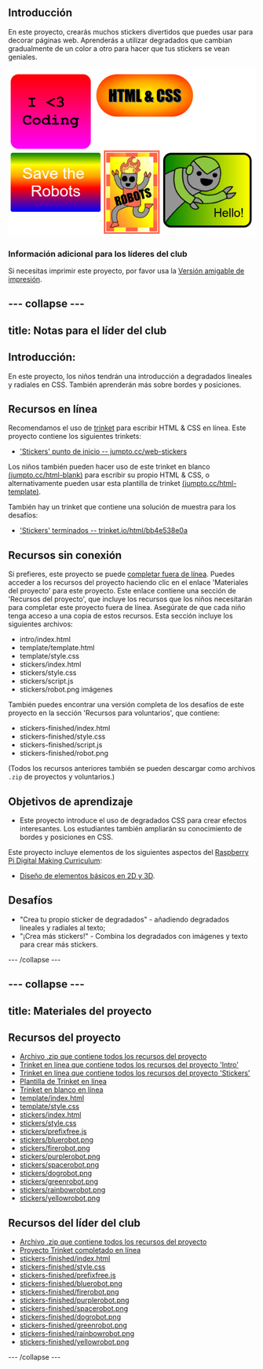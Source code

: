 ## Introducción

En este proyecto, crearás muchos stickers divertidos que puedes usar para decorar páginas web. Aprenderás a utilizar degradados que cambian gradualmente de un color a otro para hacer que tus stickers se vean geniales.

![captura de pantalla](images/stickers-finished.png)

### Información adicional para los líderes del club

Si necesitas imprimir este proyecto, por favor usa la [Versión amigable de impresión](https://projects.raspberrypi.org/en/projects/stickers/print).

## \--- collapse \---

## title: Notas para el líder del club

## Introducción:

En este proyecto, los niños tendrán una introducción a degradados lineales y radiales en CSS. También aprenderán más sobre bordes y posiciones.

## Recursos en línea

Recomendamos el uso de [trinket](https://trinket.io/) para escribir HTML & CSS en línea. Este proyecto contiene los siguientes trinkets:

* ['Stickers' punto de inicio -- jumpto.cc/web-stickers](http://jumpto.cc/web-stickers)

Los niños también pueden hacer uso de este trinket en blanco [(jumpto.cc/html-blank)](http://jumpto.cc/html-blank) para escribir su propio HTML & CSS, o alternativamente pueden usar esta plantilla de trinket [(jumpto.cc/html-template)](http://jumpto.cc/html-template).

También hay un trinket que contiene una solución de muestra para los desafíos:

* ['Stickers' terminados -- trinket.io/html/bb4e538e0a](https://trinket.io/html/bb4e538e0a)

## Recursos sin conexión

Si prefieres, este proyecto se puede [completar fuera de línea](https://www.codeclubprojects.org/en-GB/resources/webdev-working-offline/). Puedes acceder a los recursos del proyecto haciendo clic en el enlace 'Materiales del proyecto' para este proyecto. Este enlace contiene una sección de 'Recursos del proyecto', que incluye los recursos que los niños necesitarán para completar este proyecto fuera de línea. Asegúrate de que cada niño tenga acceso a una copia de estos recursos. Esta sección incluye los siguientes archivos:

* intro/index.html
* template/template.html
* template/style.css
* stickers/index.html
* stickers/style.css
* stickers/script.js
* stickers/robot.png imágenes

También puedes encontrar una versión completa de los desafíos de este proyecto en la sección 'Recursos para voluntarios', que contiene:

* stickers-finished/index.html
* stickers-finished/style.css
* stickers-finished/script.js
* stickers-finished/robot.png

(Todos los recursos anteriores también se pueden descargar como archivos `.zip` de proyectos y voluntarios.)

## Objetivos de aprendizaje

* Este proyecto introduce el uso de degradados CSS para crear efectos interesantes. Los estudiantes también ampliarán su conocimiento de bordes y posiciones en CSS. 

Este proyecto incluye elementos de los siguientes aspectos del [Raspberry Pi Digital Making Curriculum](http://rpf.io/curriculum):

* [Diseño de elementos básicos en 2D y 3D](https://www.raspberrypi.org/curriculum/design/creator).

## Desafíos

* "Crea tu propio sticker de degradados" - añadiendo degradados lineales y radiales al texto;
* "¡Crea más stickers!" - Combina los degradados con imágenes y texto para crear más stickers.

\--- /collapse \---

## \--- collapse \---

## title: Materiales del proyecto

## Recursos del proyecto

* [Archivo .zip que contiene todos los recursos del proyecto](http://rpf.io/p/en/stickers-go)
* [Trinket en línea que contiene todos los recursos del proyecto 'Intro'](http://jumpto.cc/web-intro)
* [Trinket en línea que contiene todos los recursos del proyecto 'Stickers'](http://jumpto.cc/web-stickers)
* [Plantilla de Trinket en línea](http://jumpto.cc/trinket-template)
* [Trinket en blanco en línea](http://jumpto.cc/trinket-blank)
* [template/index.html](resources/template-index.html)
* [template/style.css](resources/template-style.css)
* [stickers/index.html](resources/stickers-index.html)
* [stickers/style.css](resources/stickers-style.css)
* [stickers/prefixfree.js](resources/stickers-prefixfree.js)
* [stickers/bluerobot.png](resources/stickers-bluerobot.png)
* [stickers/firerobot.png](resources/stickers-firerobot.png)
* [stickers/purplerobot.png](resources/stickers-purplerobot.png)
* [stickers/spacerobot.png](resources/stickers-spacerobot.png)
* [stickers/dogrobot.png](resources/stickers-dogrobot.png)
* [stickers/greenrobot.png](resources/stickers-greenrobot.png)
* [stickers/rainbowrobot.png](resources/stickers-rainbowrobot.png)
* [stickers/yellowrobot.png](resources/stickers-yellowrobot.png)

## Recursos del líder del club

* [Archivo .zip que contiene todos los recursos del proyecto](http://rpf.io/p/en/stickers-go)
* [Proyecto Trinket completado en línea](https://trinket.io/html/bb4e538e0a)
* [stickers-finished/index.html](resources/stickers-finished-index.html)
* [stickers-finished/style.css](resources/stickers-finished-style.css)
* [stickers-finished/prefixfree.js](resources/stickers-finished-prefixfree.js)
* [stickers-finished/bluerobot.png](resources/stickers-finished-bluerobot.png)
* [stickers-finished/firerobot.png](resources/stickers-finished-firerobot.png)
* [stickers-finished/purplerobot.png](resources/stickers-finished-purplerobot.png)
* [stickers-finished/spacerobot.png](resources/stickers-finished-spacerobot.png)
* [stickers-finished/dogrobot.png](resources/stickers-finished-dogrobot.png)
* [stickers-finished/greenrobot.png](resources/stickers-finished-greenrobot.png)
* [stickers-finished/rainbowrobot.png](resources/stickers-finished-rainbowrobot.png)
* [stickers-finished/yellowrobot.png](resources/stickers-finished-yellowrobot.png)

\--- /collapse \---
